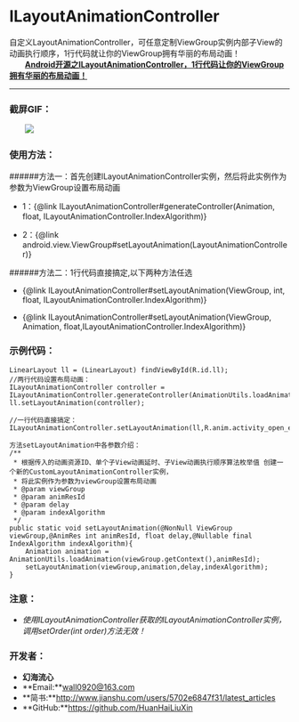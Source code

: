 # ILayoutAnimationController
  自定义LayoutAnimationController，可任意定制ViewGroup实例内部子View的动画执行顺序，1行代码就让你的ViewGroup拥有华丽的布局动画！   
  &emsp;&emsp;[**Android开源之ILayoutAnimationController，1行代码让你的ViewGroup拥有华丽的布局动画！**](http://www.jianshu.com/p/f0e563a564f5)
***


### 截屏GIF：
&emsp;&emsp;![](https://github.com/HuanHaiLiuXin/ILayoutAnimationController/blob/master/Screenshots/ILayoutAnimationController%E5%BD%95%E5%B1%8F.gif)   

### 使用方法：
######方法一：首先创建ILayoutAnimationController实例，然后将此实例作为参数为ViewGroup设置布局动画

- 1：{@link ILayoutAnimationController#generateController(Animation, float, ILayoutAnimationController.IndexAlgorithm)}

- 2：{@link android.view.ViewGroup#setLayoutAnimation(LayoutAnimationController)}

######方法二：1行代码直接搞定,以下两种方法任选

- {@link ILayoutAnimationController#setLayoutAnimation(ViewGroup, int, float, ILayoutAnimationController.IndexAlgorithm)}

- {@link ILayoutAnimationController#setLayoutAnimation(ViewGroup, Animation, float,ILayoutAnimationController.IndexAlgorithm)}

### 示例代码：
```
LinearLayout ll = (LinearLayout) findViewById(R.id.ll);
//两行代码设置布局动画：
ILayoutAnimationController controller = ILayoutAnimationController.generateController(AnimationUtils.loadAnimation(this,R.anim.activity_open_enter),0.8f,ILayoutAnimationController.IndexAlgorithm.INDEXSIMPLEPENDULUM);
ll.setLayoutAnimation(controller);

//一行代码直接搞定：
ILayoutAnimationController.setLayoutAnimation(ll,R.anim.activity_open_enter,0.8f,ILayoutAnimationController.IndexAlgorithm.INDEXSIMPLEPENDULUM);

方法setLayoutAnimation中各参数介绍：
/**
 * 根据传入的动画资源ID、单个子View动画延时、子View动画执行顺序算法枚举值 创建一个新的CustomLayoutAnimationController实例，
 * 将此实例作为参数为viewGroup设置布局动画
 * @param viewGroup
 * @param animResId
 * @param delay
 * @param indexAlgorithm
 */
public static void setLayoutAnimation(@NonNull ViewGroup viewGroup,@AnimRes int animResId, float delay,@Nullable final IndexAlgorithm indexAlgorithm){
    Animation animation = AnimationUtils.loadAnimation(viewGroup.getContext(),animResId);
    setLayoutAnimation(viewGroup,animation,delay,indexAlgorithm);
}
```

### 注意：
- *使用ILayoutAnimationController获取的ILayoutAnimationController实例，调用setOrder(int order)方法无效！*

### 开发者：
- **幻海流心**  
- **Email:**wall0920@163.com  
- **简书:**http://www.jianshu.com/users/5702e6847f31/latest_articles  
- **GitHub:**https://github.com/HuanHaiLiuXin
